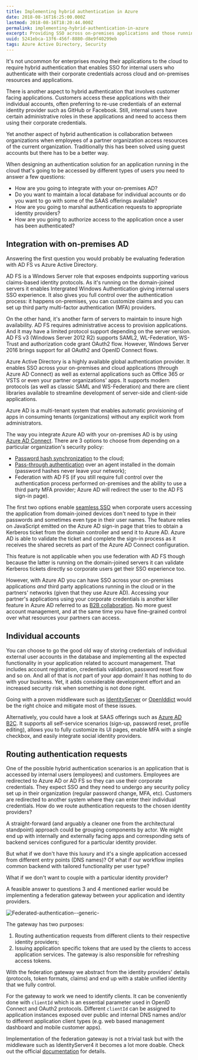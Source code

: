 ```yaml
---
title: Implementing hybrid authentication in Azure
date: 2018-08-16T16:25:00.000Z
lastmod: 2018-08-16T18:20:44.000Z
permalink: implementing-hybrid-authentication-in-azure
excerpt: Providing SSO across on-premises applications and those running in the cloud (yours and 3rd party), enabling access to applications with organizational as well as individual credentials are all examples of what is called hybrid authentication. How would you approach implementing it in your solution?
uuid: 5241ebca-13f6-456f-8880-d8e9f40299eb
tags: Azure Active Directory, Security
---
```


It's not uncommon for enterprises moving their applications to the cloud to require hybrid authentication that enables SSO for internal users who authenticate with their corporate credentials across cloud and on-premises resources and applications.

There is another aspect to hybrid authentication that involves customer facing applications. Customers access these applications with their individual accounts, often preferring to re-use credentials of an external identity provider such as GitHub or Facebook. Still, internal users have certain administrative roles in these applications and need to access them using their corporate credentials.

Yet another aspect of hybrid authentication is collaboration between organizations when employees of a partner organization access resources of the current organization. Traditionally this has been solved using guest accounts but there has to be a better way.

When designing an authentication solution for an application running in the cloud that's going to be accessed by different types of users you need to answer a few questions:

* How are you going to integrate with your on-premises AD?
* Do you want to maintain a local database for individual accounts or do you want to go with some of the SAAS offerings available?
* How are you going to marshal authentication requests to appropriate identity providers?
* How are you going to authorize access to the application once a user has been authenticated?

## Integration with on-premises AD

Answering the first question you would probably be evaluating federation with AD FS vs Azure Active Directory.

AD FS is a Windows Server role that exposes endpoints supporting various claims-based identity protocols. As it's running on the domain-joined servers it enables Intergrated Windows Authentication giving internal users SSO experience. It also gives you full control over the authentication process: it happens on-premises, you can customize claims and you can set up third party multi-factor authentication (MFA) providers.

On the other hand, it's another farm of servers to maintain to insure high availability. AD FS requires administrative access to provision applications. And it may have a limited protocol support depending on the server version. AD FS v3 (Windows Server 2012 R2) supports SAML2, WL-Federation, WS-Trust and authorization code grant OAuth2 flow. However, Windows Server 2016 brings support for all OAuth2 and OpenID Connect flows.

Azure Active Directory is a highly available global authentication provider. It enables SSO across your on-premises and cloud applications (through Azure AD Connect) as well as external applications such as Office 365 or VSTS or even your partner organizations' apps. It supports modern protocols (as well as classic SAML and WS-Federation) and there are client libraries available to streamline development of server-side and client-side applications.

Azure AD is a multi-tenant system that enables automatic provisioning of apps in consuming tenants (organizations) without any explicit work from administrators.

The way you integrate Azure AD with your on-premises AD is by using [Azure AD Connect](https://docs.microsoft.com/en-us/azure/active-directory/connect/active-directory-aadconnect). There are 3 options to choose from depending on a particular organization's security policy:

- [Password hash synchronization](https://docs.microsoft.com/en-us/azure/active-directory/connect/active-directory-aadconnectsync-implement-password-hash-synchronization) to the cloud;
- [Pass-through authentication](https://docs.microsoft.com/en-us/azure/active-directory/connect/active-directory-aadconnect-pass-through-authentication) over an agent installed in the domain (password hashes never leave your network);
- Federation with AD FS (if you still require full control over the authentication process performed on-premises and the ability to use a third party MFA provider; Azure AD will redirect the user to the AD FS sign-in page).

The first two options enable [seamless SSO](https://docs.microsoft.com/en-us/azure/active-directory/connect/active-directory-aadconnect-sso-how-it-works) when corporate users accessing the application from domain-joined devices don't need to type in their passwords and sometimes even type in their user names. The feature relies on JavaScript emitted on the Azure AD sign-in page that tries to obtain a Kerberos ticket from the domain controller and send it to Azure AD. Azure AD is able to validate the ticket and complete the sign-in process as it receives the shared secrets as part of the Azure AD Connect configuration.

This feature is not applicable when you use federation with AD FS though because the latter is running on the domain-joined servers it can validate Kerberos tickets directly so corporate users get their SSO experience too.

However, with Azure AD you can have SSO across your on-premises applications *and* third party applications running in the cloud or in the partners' networks (given that they use Azure AD). Accessing your partner's applications using your corporate credentials is another killer feature in Azure AD referred to as [B2B collaboration](https://docs.microsoft.com/en-us/azure/active-directory/b2b/what-is-b2b). No more guest account management, and at the same time you have fine-grained control over what resources your partners can access.

## Individual accounts

You can choose to go the good old way of storing credentials of individual external user accounts in the database and implementing all the expected functionality in your application related to account management. That includes account registration, credentials validation, password reset flow and so on. And all of that is *not* part of your app domain! It has nothing to do with your business. Yet, it adds considerable development effort and an increased security risk when something is not done right.

Going with a proven middleware such as [IdentityServer](http://identityserver.io/) or [OpenIddict](https://github.com/openiddict/openiddict-core) would be the right choice and mitigate most of these issues.

Alternatively, you could have a look at SAAS offerings such as [Azure AD B2C](https://azure.microsoft.com/en-us/services/active-directory-b2c/). It supports all self-service scenarios (sign-up, password reset, profile editing), allows you to fully customize its UI pages, enable MFA with a single checkbox, and easily integrate social identity providers.

## Routing authentication requests

One of the possible hybrid authentication scenarios is an application that is accessed by internal users (employees) and customers. Employees are redirected to Azure AD or AD FS so they can use their corporate credentials. They expect SSO and they need to undergo any security policy set up in their organization (regular password change, MFA, etc). Customers are redirected to another system where they can enter their individual credentials. How do we route authentication requests to the chosen identity providers?

A straight-forward (and arguably a cleaner one from the architectural standpoint)  approach could be grouping components by actor. We might end up with internally and externally facing apps and corresponding sets of backend services configured for a particular identity provider.

But what if we don't have this luxury and it's a single application accessed from different entry points (DNS names)? Of what if our workflow implies common backend with tailored functionality per user type?

What if we don't want to couple with a particular identity provider?

A feasible answer to questions 3 and 4 mentioned earlier would be implementing a federation gateway between your application and identity providers.

![Federated-authentication--generic-](https://blogcontent.azureedge.net/2018/08/Federated-authentication--generic-.png)

The gateway has two purposes:

1. Routing authentication requests from different clients to their respective identity providers;
2. Issuing application specific tokens that are used by the clients to access application services. The gateway is also responsible for refreshing access tokens.

With the federation gateway we abstract from the identity providers' details (protocols, token formats, claims) and end up with a stable unified identity that we fully control.

For the gateway to work we need to identify clients. It can be conveniently done with `clientId` which is an essential parameter used in OpenID Connect and OAuth2 protocols. Different `clientId` can be assigned to application instances exposed over public and internal DNS names and/or to different application client types (e.g. web based management dashboard and mobile customer apps).

Implementation of the federation gateway is not a trivial task but with the middleware such as IdentityServer4 it becomes a lot more doable. Check out the official [documentation](https://identityserver4.readthedocs.io/en/release/topics/federation_gateway.html) for details.